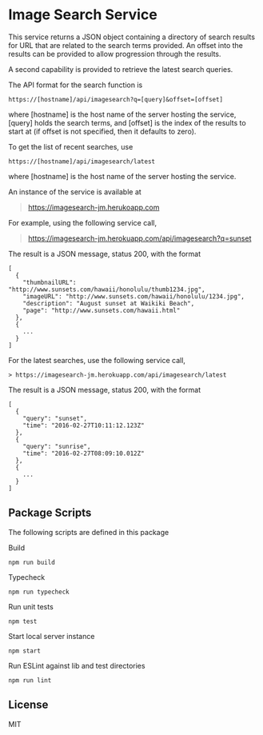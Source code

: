 # Image Search Service

This service returns a JSON object containing a directory of search results
for URL that are related to the search terms provided. An offset into the
results can be provided to allow progression through the results.

A second capability is provided to retrieve the latest search queries.

The API format for the search function is

    https://[hostname]/api/imagesearch?q=[query]&offset=[offset]

where [hostname] is the host name of the server hosting the service, [query]
holds the search terms, and [offset] is the index of the results to start at
(if offset is not specified, then it defaults to zero).

To get the list of recent searches, use

    https://[hostname]/api/imagesearch/latest

where [hostname] is the host name of the server hosting the service.

An instance of the service is available at

> https://imagesearch-jm.herukoapp.com

For example, using the following service call,

> https://imagesearch-jm.herokuapp.com/api/imagesearch?q=sunset

The result is a JSON message, status 200, with the format

    [
      {
        "thumbnailURL": "http://www.sunsets.com/hawaii/honolulu/thumb1234.jpg",
        "imageURL": "http://www.sunsets.com/hawaii/honolulu/1234.jpg",
        "description": "August sunset at Waikiki Beach",
        "page": "http://www.sunsets.com/hawaii.html"
      },
      {
        ...
      }
    ]

For the latest searches, use the following service call,

    > https://imagesearch-jm.herokuapp.com/api/imagesearch/latest

The result is a JSON message, status 200, with the format

    [
      {
        "query": "sunset",
        "time": "2016-02-27T10:11:12.123Z"
      },
      {
        "query": "sunrise",
        "time": "2016-02-27T08:09:10.012Z"
      },
      {
        ...
      }
    ]

## Package Scripts

The following scripts are defined in this package

Build

```
npm run build
```

Typecheck

```
npm run typecheck
```

Run unit tests

```
npm test
```

Start local server instance

```
npm start
```

Run ESLint against lib and test directories

```
npm run lint
```

## License
MIT
